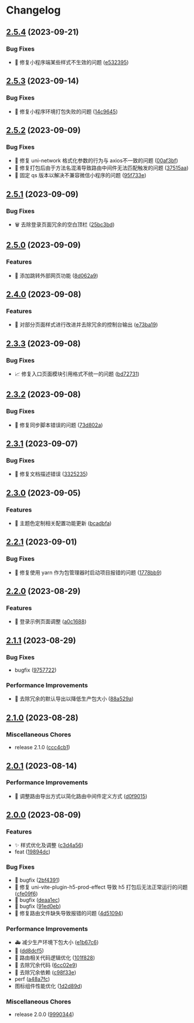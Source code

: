 # Changelog

## [2.5.4](https://github.com/viarotel-org/vite-uniapp-template/compare/v2.5.3...v2.5.4) (2023-09-21)


### Bug Fixes

* 🔧 修复小程序端某些样式不生效的问题 ([e532395](https://github.com/viarotel-org/vite-uniapp-template/commit/e5323955809cf57d733064dfa2ebc14cc6f8f37f))

## [2.5.3](https://github.com/viarotel-org/vite-uniapp-template/compare/v2.5.2...v2.5.3) (2023-09-14)


### Bug Fixes

* 🐛 修复小程序环境打包失败的问题 ([14c9645](https://github.com/viarotel-org/vite-uniapp-template/commit/14c9645d3c4b3abd248816087b3edd16e9973fc1))

## [2.5.2](https://github.com/viarotel-org/vite-uniapp-template/compare/v2.5.1...v2.5.2) (2023-09-09)


### Bug Fixes

* 🔧 修复 uni-network 格式化参数的行为与 axios不一致的问题 ([00af3bf](https://github.com/viarotel-org/vite-uniapp-template/commit/00af3bfc50844ae45d5e860d86bf9aeabf3791d1))
* 🔧 修复打包后由于方法名混淆导致路由中间件无法匹配触发的问题 ([37515aa](https://github.com/viarotel-org/vite-uniapp-template/commit/37515aa0f526ae3810a979a347cc997443061fe4))
* 🔧 固定 qs 版本以解决不兼容微信小程序的问题 ([95f733e](https://github.com/viarotel-org/vite-uniapp-template/commit/95f733e8492e13688054739e6144b4fb39544696))

## [2.5.1](https://github.com/viarotel-org/vite-uniapp-template/compare/v2.5.0...v2.5.1) (2023-09-09)


### Bug Fixes

* 🗑️ 去除登录页面冗余的空白顶栏 ([25bc3bd](https://github.com/viarotel-org/vite-uniapp-template/commit/25bc3bda88e8da69f8122e7b3e75422560f0b23e))

## [2.5.0](https://github.com/viarotel-org/vite-uniapp-template/compare/v2.4.0...v2.5.0) (2023-09-09)


### Features

* 🚀 添加跳转外部网页功能 ([8d062a9](https://github.com/viarotel-org/vite-uniapp-template/commit/8d062a9d86126980181fb6e9ab0ca289f93b8c66))

## [2.4.0](https://github.com/viarotel-org/vite-uniapp-template/compare/v2.3.3...v2.4.0) (2023-09-08)


### Features

* 🚀 对部分页面样式进行改进并去除冗余的控制台输出 ([e73ba19](https://github.com/viarotel-org/vite-uniapp-template/commit/e73ba1933c594ecc5e8ad0317d6d35345f9e972f))

## [2.3.3](https://github.com/viarotel-org/vite-uniapp-template/compare/v2.3.2...v2.3.3) (2023-09-08)


### Bug Fixes

* 📈 修复入口页面模块引用格式不统一的问题 ([bd72731](https://github.com/viarotel-org/vite-uniapp-template/commit/bd72731cf866940aa4a4e1d84795bc035be05b8c))

## [2.3.2](https://github.com/viarotel-org/vite-uniapp-template/compare/v2.3.1...v2.3.2) (2023-09-08)


### Bug Fixes

* 🔧 修复同步脚本错误的问题 ([73d802a](https://github.com/viarotel-org/vite-uniapp-template/commit/73d802abf100f853ae1c1f41a650090a483bfa3c))

## [2.3.1](https://github.com/viarotel-org/vite-uniapp-template/compare/v2.3.0...v2.3.1) (2023-09-07)


### Bug Fixes

* 📝 修复文档描述错误 ([3325235](https://github.com/viarotel-org/vite-uniapp-template/commit/3325235dac5f0dac5301cbbafff111c1509548de))

## [2.3.0](https://github.com/viarotel-org/vite-uniapp-template/compare/v2.2.1...v2.3.0) (2023-09-05)


### Features

* 🎨 主题色定制相关配置功能更新 ([bcadbfa](https://github.com/viarotel-org/vite-uniapp-template/commit/bcadbfaf583a283804bd1ebdd6b5846ae11f0fb0))

## [2.2.1](https://github.com/viarotel-org/vite-uniapp-template/compare/v2.2.0...v2.2.1) (2023-09-01)


### Bug Fixes

* 🔧 修复使用 yarn 作为包管理器时启动项目报错的问题 ([1778bb9](https://github.com/viarotel-org/vite-uniapp-template/commit/1778bb9c4b56e097ba5cadc1ae6e37fd89357ca8))

## [2.2.0](https://github.com/viarotel-org/vite-uniapp-template/compare/v2.1.1...v2.2.0) (2023-08-29)


### Features

* 🚀 登录示例页面调整 ([a0c1688](https://github.com/viarotel-org/vite-uniapp-template/commit/a0c16881e36e836ee7d9215dfec4615e1984a2bb))

## [2.1.1](https://github.com/viarotel-org/vite-uniapp-template/compare/v2.1.0...v2.1.1) (2023-08-29)


### Bug Fixes

* bugfix ([9757722](https://github.com/viarotel-org/vite-uniapp-template/commit/97577229d7999f10a9efdcb3ef08efa8a3328cde))


### Performance Improvements

* 🚀 去除冗余的默认导出以降低生产包大小 ([88a529a](https://github.com/viarotel-org/vite-uniapp-template/commit/88a529a51541210c6a030fbb56ebc044173c0c28))

## [2.1.0](https://github.com/viarotel-org/vite-uniapp-template/compare/v2.0.1...v2.1.0) (2023-08-28)


### Miscellaneous Chores

* release 2.1.0 ([ccc4cb1](https://github.com/viarotel-org/vite-uniapp-template/commit/ccc4cb19295420b632f61ae4e5424809e55dc7b8))

## [2.0.1](https://github.com/viarotel-org/vite-uniapp-template/compare/v2.0.0...v2.0.1) (2023-08-14)


### Performance Improvements

* 🔧 调整路由导出方式以简化路由中间件定义方式 ([d0f9015](https://github.com/viarotel-org/vite-uniapp-template/commit/d0f901526adeed8ab60898a18d5ade046f14ceeb))

## [2.0.0](https://github.com/viarotel-org/vite-uniapp-template/compare/v2.0.0...v2.0.0) (2023-08-09)


### Features

* ✨ 样式优化及调整 ([c3d4a56](https://github.com/viarotel-org/vite-uniapp-template/commit/c3d4a56e836f4af4cc1d929d16f9b46319c69617))
* feat ([19894dc](https://github.com/viarotel-org/vite-uniapp-template/commit/19894dcbd075ba5181372df19c4e6c2387afa120))


### Bug Fixes

* :bug: bugfix ([2bf4391](https://github.com/viarotel-org/vite-uniapp-template/commit/2bf4391b96bd0b2e94acfcf7ee36a757d02808aa))
* :bug: 修复 uni-vite-plugin-h5-prod-effect 导致 h5 打包后无法正常运行的问题 ([cfe09f6](https://github.com/viarotel-org/vite-uniapp-template/commit/cfe09f65eecc4d9e1f7867a4280e2a54feb10158))
* 🐛 bugfix ([deaa1ec](https://github.com/viarotel-org/vite-uniapp-template/commit/deaa1ec2f283d9d54eb63e852ae1e30edb454dc1))
* 📝 bugfix ([91ed0eb](https://github.com/viarotel-org/vite-uniapp-template/commit/91ed0eb09ee84dd62769a00293667ea9d6ce5622))
* 📝 修复路由文件缺失导致报错的问题 ([4d51094](https://github.com/viarotel-org/vite-uniapp-template/commit/4d5109473f16c24530b797cd9aa6e48f36d862e9))

### Performance Improvements

* :ambulance: 减少生产环境下包大小 ([e1b67c6](https://github.com/viarotel-org/vite-uniapp-template/commit/e1b67c6fff1a2add11f498a0eba7bff70f794e4c))
* :memo: ([dd8dcf5](https://github.com/viarotel-org/vite-uniapp-template/commit/dd8dcf598dec5721e27c3e953535f33af1a627c1))
* 🎉 路由相关代码逻辑优化 ([101f828](https://github.com/viarotel-org/vite-uniapp-template/commit/101f828fcfdc8cdb04e29f6320d775fe84a2bfac))
* 📝 去除冗余代码 ([6cc02e9](https://github.com/viarotel-org/vite-uniapp-template/commit/6cc02e9baa3933695215a11457253b9cdcf2e2bd))
* 📝 去除冗余依赖 ([c98f33e](https://github.com/viarotel-org/vite-uniapp-template/commit/c98f33ef7e897640fa0b08fd1fda9dc9d5ed61e1))
* perf ([a48a7fc](https://github.com/viarotel-org/vite-uniapp-template/commit/a48a7fc7875f81a1e4d299004c69b7dafde29b99))
* 图标组件性能优化 ([1d2d89d](https://github.com/viarotel-org/vite-uniapp-template/commit/1d2d89d3708a72989a7fb4795a7c10d4ea076987))


### Miscellaneous Chores

* release 2.0.0 ([9990344](https://github.com/viarotel-org/vite-uniapp-template/commit/9990344751ab75dc77d2a1d7b00873b02148e656))
